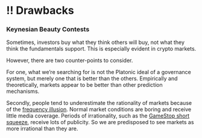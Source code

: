 # ‼️ Drawbacks

### Keynesian Beauty Contests

Sometimes, investors buy what they think others will buy, not what they think the fundamentals support. This is especially evident in crypto markets.



However, there are two counter-points to consider.

For one, what we’re searching for is not the Platonic ideal of a governance system, but merely one that is better than the others. Empirically and theoretically, markets appear to be better than other prediction mechanisms.

Secondly, people tend to underestimate the rationality of markets because of the [frequency illusion](https://en.wikipedia.org/wiki/Frequency\_illusion). Normal market conditions are boring and receive little media coverage. Periods of irrationality, such as the [GameStop short squeeze](https://en.wikipedia.org/wiki/GameStop\_short\_squeeze), receive lots of publicity. So we are predisposed to see markets as more irrational than they are.
